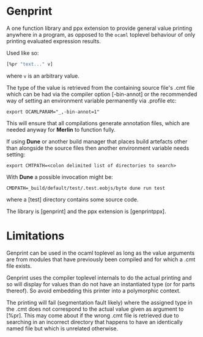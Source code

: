 # Genprint

A one function library and ppx extension to provide general value printing
anywhere in a program, as opposed to the ```ocaml``` toplevel behaviour of only printing
evaluated expression results.

Used like so:

``` ocaml
[%pr "text..." v]
```
where ```v``` is an arbitrary value.

The type of the value is retrieved from the containing source file's .cmt file
which can be had via the compiler option [-bin-annot] or the recommended way of
setting an environment variable permanently via .profile etc:

```
export OCAMLPARAM="_,-bin-annot=1"
```
This will ensure that all compilations generate annotation files, which are needed anyway for
__Merlin__ to function fully.

If using __Dune__ or another build manager that places build artefacts other than alongside the source
files then another environment variable needs setting:

```
export CMTPATH=<colon delimited list of directories to search>
```

With __Dune__ a possible invocation might be:

```
CMDPATH=_build/default/test/.test.eobjs/byte dune run test
```

where a [test] directory contains some source code.


The library is [genprint] and the ppx extension is [genprintppx].

# Limitations
Genprint can be used in the ocaml toplevel as long as the value arguments are from modules that have 
previously been compiled and for which a .cmt file exists.

Genprint uses the compiler toplevel internals to do the actual printing and so will
display <poly> for values than do not have an instantiated type (or for parts thereof).
So avoid embedding this printer into a polymorphic context.

The printing will fail (segmentation fault likely) where the assigned type in the .cmt does not correspond to 
the actual value given as argument to [%pr].
This may come about if the wrong .cmt file is retrieved due to searching in an incorrect directory
that happens to have an identically named file but which is unrelated otherwise.



